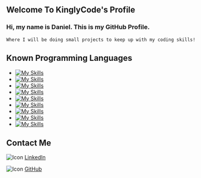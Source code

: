 ## Welcome To KinglyCode's Profile

### Hi, my name is Daniel. This is my GitHub Profile.
```
Where I will be doing small projects to keep up with my coding skills!
```

## Known Programming Languages

+ [![My Skills](https://skills.thijs.gg/icons?i=js)](https://skills.thijs.gg)
+ [![My Skills](https://skills.thijs.gg/icons?i=html)](https://skills.thijs.gg)
+ [![My Skills](https://skills.thijs.gg/icons?i=css)](https://skills.thijs.gg)
+ [![My Skills](https://skills.thijs.gg/icons?i=git)](https://skills.thijs.gg)
+ [![My Skills](https://skills.thijs.gg/icons?i=mongodb)](https://skills.thijs.gg)
+ [![My Skills](https://skills.thijs.gg/icons?i=postgres)](https://skills.thijs.gg)
+ [![My Skills](https://skills.thijs.gg/icons?i=py)](https://skills.thijs.gg)
+ [![My Skills](https://skills.thijs.gg/icons?i=nodejs)](https://skills.thijs.gg)
+ [![My Skills](https://skills.thijs.gg/icons?i=react)](https://skills.thijs.gg)

## Contact Me

![Icon](https://img.shields.io/badge/LinkedIn-0077B5?style=for-the-badge&logo=linkedin&logoColor=white)
[LinkedIn](https://www.linkedin.com/in/daniel-rodriguez-ii/)

![Icon](https://img.shields.io/badge/GitHub-100000?style=for-the-badge&logo=github&logoColor=white)
[GitHub](https://github.com/KinglyCode)
